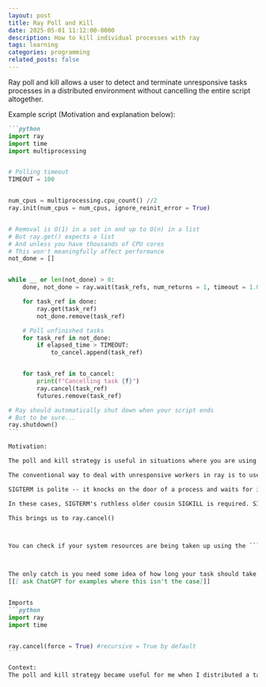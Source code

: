 ```yaml
---
layout: post
title: Ray Poll and Kill
date: 2025-05-01 11:12:00-0000
description: How to kill individual processes with ray
tags: learning
categories: programming
related_posts: false
---
```


Ray poll and kill allows a user to detect and terminate unresponsive tasks processes in a distributed environment without cancelling the entire script altogether.


Example script (Motivation and explanation below): 
````markdown
```python
import ray
import time 
import multiprocessing


# Polling timeout 
TIMEOUT = 100 


num_cpus = multiprocessing.cpu_count() //2 
ray.init(num_cpus = num_cpus, ignore_reinit_error = True)


# Removal is O(1) in a set in and up to O(n) in a list
# But ray.get() expects a list
# And unless you have thousands of CPU cores
# This won't meaningfully affect performance 
not_done = []


while __ or len(not_done) > 0: 
    done, not_done = ray.wait(task_refs, num_returns = 1, timeout = 1.0)

    for task_ref in done:
        ray.get(task_ref)
        not_done.remove(task_ref)

    # Poll unfinished tasks
    for task_ref in not_done:
        if elapsed_time > TIMEOUT: 
            to_cancel.append(task_ref)


    for task_ref in to_cancel:
        print(f"Cancelling task {f}") 
        ray.cancel(task_ref)
        futures.remove(task_ref)

# Ray should automatically shut down when your script ends
# But to be sure... 
ray.shutdown()
```

Motivation: 

The poll and kill strategy is useful in situations where you are using ray to distribute a task which can hang (get stuck), crash (exit unexpectedly), or get lost (communication failure from network issue). If workers can't free themselves up, then your script will slow down and may eventually freeze as all workers get stuck. No bueno. 

The conventional way to deal with unresponsive workers in ray is to use ray.wait(), which sends a gentle SIGTERM message to workers when they are deemed unresponsive. This command is great when it works, however, there are many reasons why SIGTERM may not be aggressive enough to free up a stuck worker. 

SIGTERM is polite -- it knocks on the door of a process and waits for it to acknowledge SIGTERMs presence. However, sometimes this means it is too polite. if a subprocess is stuck in an infinite loop (e.g. while True), or is waiting for a blocking function to finish, then it won't stop to check for SIGTERM. This problem is especially salient when you are running a package written in C/C++, which interacts directly with system resources. You will find these packages often lack built-in safeguards for interruption, i.e. they don't stop to check for termination signals. 

In these cases, SIGTERM's ruthless older cousin SIGKILL is required. SIGKILL does not knock, does not even aim for a door, and takes no prisoners. It busts through the wall, immediately terminating the process. 

This brings us to ray.cancel()



You can check if your system resources are being taken up using the ```top``` or ```htop``` commands. 



The only catch is you need some idea of how long your task should take in the first place
[[[ ask ChatGPT for examples where this isn't the case]]]


Imports
```python
import ray 
import time


ray.cancel(force = True) #recursive = True by default
```

Context: 
The poll and kill strategy became useful for me when I distributed a task that runs [Gmsh](https://gmsh.info) under the hood. Gmsh is written in C++ and crashed out in ~5% of tasks that I was running. Initially when running the script, I noticed that over time my script would slow down, eventually grinding to a halt when all of the workers had taken up one by one.





